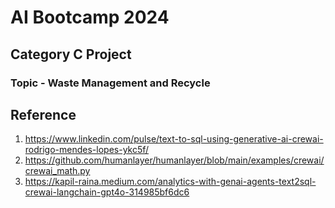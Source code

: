 # AI Bootcamp 2024

## Category C Project

### Topic - Waste Management and Recycle

## Reference

1. https://www.linkedin.com/pulse/text-to-sql-using-generative-ai-crewai-rodrigo-mendes-lopes-ykc5f/
2. https://github.com/humanlayer/humanlayer/blob/main/examples/crewai/crewai_math.py
3. https://kapil-raina.medium.com/analytics-with-genai-agents-text2sql-crewai-langchain-gpt4o-314985bf6dc6
